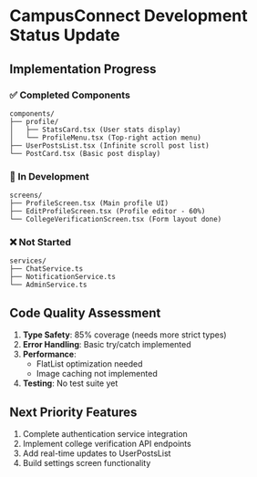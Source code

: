 # CampusConnect Development Status Update

## Implementation Progress

### ✅ Completed Components
```
components/
├── profile/
│   ├── StatsCard.tsx (User stats display)
│   └── ProfileMenu.tsx (Top-right action menu)
├── UserPostsList.tsx (Infinite scroll post list)
└── PostCard.tsx (Basic post display)
```

### 🚧 In Development
```
screens/
├── ProfileScreen.tsx (Main profile UI)
├── EditProfileScreen.tsx (Profile editor - 60%)
└── CollegeVerificationScreen.tsx (Form layout done)
```

### ❌ Not Started
```
services/
├── ChatService.ts
├── NotificationService.ts
└── AdminService.ts
```

## Code Quality Assessment
1. **Type Safety**: 85% coverage (needs more strict types)
2. **Error Handling**: Basic try/catch implemented
3. **Performance**: 
   - FlatList optimization needed
   - Image caching not implemented
4. **Testing**: No test suite yet

## Next Priority Features
1. Complete authentication service integration
2. Implement college verification API endpoints
3. Add real-time updates to UserPostsList
4. Build settings screen functionality
